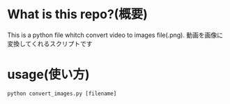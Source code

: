# What is this repo?(概要)
This is a python file whitch convert video to images file(.png).
動画を画像に変換してくれるスクリプトです


# usage(使い方)
```python convert_images.py [filename]```


